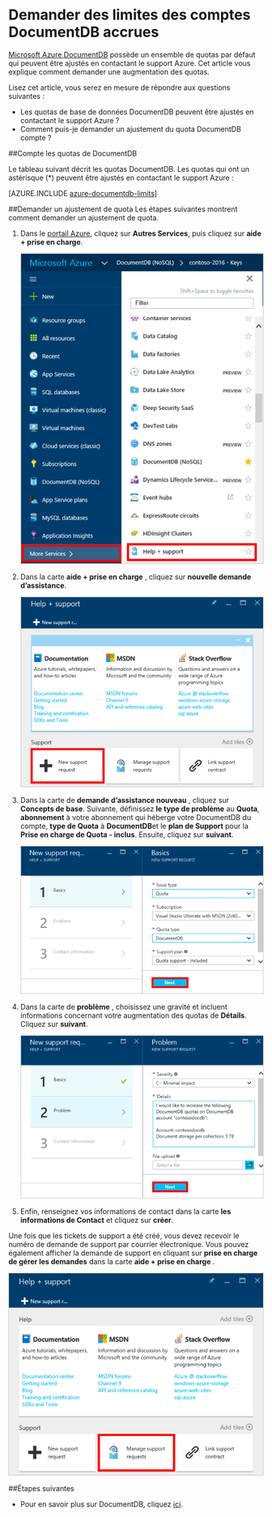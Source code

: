 <properties
    pageTitle="Demande augmentée compte les quotas de DocumentDB | Microsoft Azure"
    description="Découvrez comment en demander un ajustement DocumentDB les quotas de base de données telles que le stockage des documents et débit par collection de sites."
    services="documentdb"
    authors="AndrewHoh"
    manager="jhubbard"
    editor="monicar"
    documentationCenter=""/>

<tags
    ms.service="documentdb"
    ms.workload="data-services"
    ms.tgt_pltfrm="na"
    ms.devlang="na"
    ms.topic="article"
    ms.date="08/25/2016"
    ms.author="anhoh"/>

# <a name="request-increased-documentdb-account-limits"></a>Demander des limites des comptes DocumentDB accrues

[Microsoft Azure DocumentDB](https://azure.microsoft.com/services/documentdb/) possède un ensemble de quotas par défaut qui peuvent être ajustés en contactant le support Azure.  Cet article vous explique comment demander une augmentation des quotas.

Lisez cet article, vous serez en mesure de répondre aux questions suivantes :  

-   Les quotas de base de données DocumentDB peuvent être ajustés en contactant le support Azure ?
-   Comment puis-je demander un ajustement du quota DocumentDB compte ?

##<a id="Quotas"></a>Compte les quotas de DocumentDB

Le tableau suivant décrit les quotas DocumentDB. Les quotas qui ont un astérisque (*) peuvent être ajustés en contactant le support Azure :

[AZURE.INCLUDE [azure-documentdb-limits](../../includes/azure-documentdb-limits.md)]


##<a id="RequestQuotaIncrease"></a>Demander un ajustement de quota
Les étapes suivantes montrent comment demander un ajustement de quota.

1. Dans le [portail Azure](https://portal.azure.com), cliquez sur **Autres Services**, puis cliquez sur **aide + prise en charge**.

    ![Capture d’écran de démarrage de l’aide et support](media/documentdb-increase-limits/helpsupport.png)

2. Dans la carte **aide + prise en charge** , cliquez sur **nouvelle demande d’assistance**.

    ![Capture d’écran de création d’une demande d’assistance](media/documentdb-increase-limits/getsupport.png)

3. Dans la carte de **demande d’assistance nouveau** , cliquez sur **Concepts de base**. Suivante, définissez **le type de problème** au **Quota**, **abonnement** à votre abonnement qui héberge votre DocumentDB du compte, **type de Quota** à **DocumentDB**et le **plan de Support** pour la **Prise en charge de Quota - inclus**. Ensuite, cliquez sur **suivant**.

    ![Capture d’écran du type de demande de tickets de support](media/documentdb-increase-limits/supportrequest1.png)

4. Dans la carte de **problème** , choisissez une gravité et incluent informations concernant votre augmentation des quotas de **Détails**. Cliquez sur **suivant**.

    ![Capture d’écran du sélecteur d’abonnement de tickets de support](media/documentdb-increase-limits/supportrequest2.png)

5. Enfin, renseignez vos informations de contact dans la carte **les informations de Contact** et cliquez sur **créer**.

Une fois que les tickets de support a été créé, vous devez recevoir le numéro de demande de support par courrier électronique.  Vous pouvez également afficher la demande de support en cliquant sur **prise en charge de gérer les demandes** dans la carte **aide + prise en charge** .

![Capture d’écran de prise en charge les demandes de carte](media/documentdb-increase-limits/supportrequest4.png)


##<a name="NextSteps"></a>Étapes suivantes
- Pour en savoir plus sur DocumentDB, cliquez [ici](http://azure.com/docdb).
